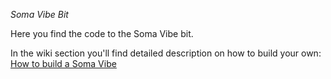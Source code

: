 *Soma Vibe Bit*

Here you find the code to the Soma Vibe bit.

In the wiki section you'll find detailed description on how to build your own: [How to build a Soma Vibe](/wiki/How-to-Build-a-Soma-Vibe)
<!--
**somaBits/somabits** is a ✨ _special_ ✨ repository because its `README.md` (this file) appears on your GitHub profile.

Here are some ideas to get you started:

- 🔭 I’m currently working on ...
- 🌱 I’m currently learning ...
- 👯 I’m looking to collaborate on ...
- 🤔 I’m looking for help with ...
- 💬 Ask me about ...
- 📫 How to reach me: ...
- 😄 Pronouns: ...
- ⚡ Fun fact: ...
-->
